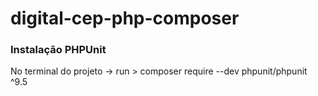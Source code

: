 # digital-cep-php-composer

### Instalação PHPUnit

No terminal do projeto -> run > composer require --dev phpunit/phpunit ^9.5

